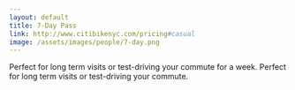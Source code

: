 ```yaml
---
layout: default
title: 7-Day Pass
link: http://www.citibikenyc.com/pricing#casual
image: /assets/images/people/7-day.png
---
```


Perfect for long term visits or test-driving your commute for a week. Perfect for long term visits or test-driving your commute.
